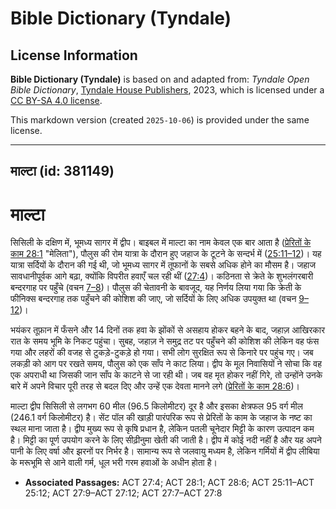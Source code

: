 # Bible Dictionary (Tyndale)

## License Information

**Bible Dictionary (Tyndale)** is based on and adapted from: _Tyndale Open Bible Dictionary_, [Tyndale House Publishers](https://tyndaleopenresources.com/), 2023, which is licensed under a [CC BY-SA 4.0 license](https://creativecommons.org/licenses/by-sa/4.0/legalcode.en).

This markdown version (created `2025-10-06`) is provided under the same license.



--------------------------------

## माल्टा (id: 381149)

माल्टा
======

सिसिली के दक्षिण में, भूमध्य सागर में द्वीप। बाइबल में माल्टा का नाम केवल एक बार आता है ([प्रेरितों के काम 28:1](https://ref.ly/Acts28:1) "मेलिता"), पौलुस की रोम यात्रा के दौरान हुए जहाज के टूटने के सन्दर्भ में ([25:11–12](https://ref.ly/Acts25:11-Acts25:12))। यह यात्रा सर्दियों के दौरान की गई थी, जो भूमध्य सागर में तूफानों के सबसे अधिक होने का मौसम है। जहाज सावधानीपूर्वक आगे बढ़ा, क्योंकि विपरीत हवाएँ चल रही थीं ([27:4](https://ref.ly/Acts27:4))। कठिनता से क्रेते के शुभलंगरबारी बन्दरगाह पर पहुँचे (वचन [7–8](https://ref.ly/Acts27:7-Acts27:8))। पौलुस की चेतावनी के बावजूद, यह निर्णय लिया गया कि क्रेती के फीनिक्स बन्दरगाह तक पहुँचने की कोशिश की जाए, जो सर्दियों के लिए अधिक उपयुक्त था (वचन [9–12](https://ref.ly/Acts27:9-Acts27:12))।

भयंकर तूफ़ान में फँसने और 14 दिनों तक हवा के झोंकों से असहाय होकर बहने के बाद, जहाज़ आखिरकार रात के समय भूमि के निकट पहुंचा। सुबह, जहाज़ ने समुद्र तट पर पहुँचने की कोशिश की लेकिन वह फंस गया और लहरों की वजह से टुकड़े\-टुकड़े हो गया। सभी लोग सुरक्षित रूप से किनारे पर पहुंच गए। जब लकड़ी को आग पर रखते समय, पौलुस को एक साँप ने काट लिया। द्वीप के मूल निवासियों ने सोचा कि वह एक अपराधी था जिसकी जान साँप के काटने से जा रही थी। जब वह मृत होकर नहीं गिरे, तो उन्होंने उनके बारे में अपने विचार पूरी तरह से बदल दिए और उन्हें एक देवता मानने लगे ([प्रेरितों के काम 28:6](https://ref.ly/Acts28:6))।

माल्टा द्वीप सिसिली से लगभग 60 मील (96\.5 किलोमीटर) दूर है और इसका क्षेत्रफल 95 वर्ग मील (246\.1 वर्ग किलोमीटर) है। सेंट पॉल की खाड़ी पारंपरिक रूप से प्रेरितों के काम के जहाज के नष्ट का स्थल माना जाता है। द्वीप मुख्य रूप से कृषि प्रधान है, लेकिन पतली चूनेदार मिट्टी के कारण उत्पादन कम है। मिट्टी का पूर्ण उपयोग करने के लिए सीढ़ीनुमा खेती की जाती है। द्वीप में कोई नदी नहीं है और यह अपने पानी के लिए वर्षा और झरनों पर निर्भर है। सामान्य रूप से जलवायु मध्यम है, लेकिन गर्मियों में द्वीप लीबिया के मरूभूमि से आने वाली गर्म, धूल भरी गरम हवाओं के अधीन होता है।

* **Associated Passages:** ACT 27:4; ACT 28:1; ACT 28:6; ACT 25:11–ACT 25:12; ACT 27:9–ACT 27:12; ACT 27:7–ACT 27:8

